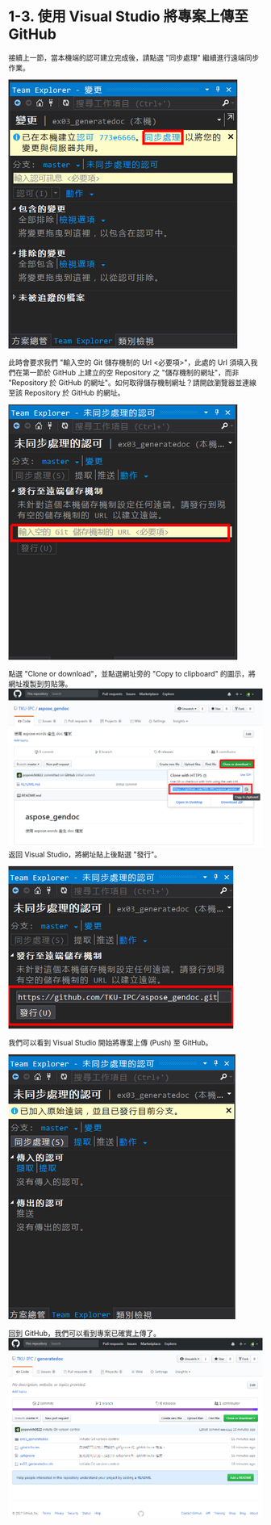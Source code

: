 # 1-3. 使用 Visual Studio 將專案上傳至 GitHub

接續上一節，當本機端的認可建立完成後，請點選 "同步處理" 繼續進行遠端同步作業。

![](/assets/1-3-1.png)

此時會要求我們 "輸入空的 Git 儲存機制的 Url &lt;必要項&gt;"，此處的 Url 須填入我們在第一節於 GitHub 上建立的空 Repository 之 "儲存機制的網址"，而非 "Repository 於 GitHub 的網址"。如何取得儲存機制網址？請開啟瀏覽器並連線至該 Repository 於 GitHub 的網址。

![](/assets/1-3-2.png)

點選 "Clone or download"，並點選網址旁的 "Copy to clipboard" 的圖示，將網址複製到剪貼簿。![](/assets/1-3-3.png)返回 Visual Studio，將網址貼上後點選 "發行"。

![](/assets/1-3-4.png)

我們可以看到 Visual Studio 開始將專案上傳 \(Push\) 至 GitHub。

![](/assets/1-3-6.png)

回到 GitHub，我們可以看到專案已確實上傳了。![](/assets/1-3-7.png)

